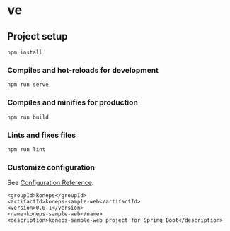# ve

## Project setup
```
npm install
```

### Compiles and hot-reloads for development
```
npm run serve
```

### Compiles and minifies for production
```
npm run build
```

### Lints and fixes files
```
npm run lint
```

### Customize configuration
See [Configuration Reference](https://cli.vuejs.org/config/).



	<groupId>koneps</groupId>
	<artifactId>koneps-sample-web</artifactId>
	<version>0.0.1</version>
	<name>koneps-sample-web</name>
	<description>koneps-sample-web project for Spring Boot</description>
